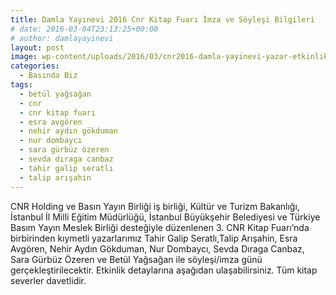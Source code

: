 ```yaml
---
title: Damla Yayınevi 2016 Cnr Kitap Fuarı İmza ve Söyleşi Bilgileri
# date: 2016-03-04T23:13:25+00:00
# author: damlayayinevi
layout: post
image: wp-content/uploads/2016/03/cnr2016-damla-yayinevi-yazar-etkinlikleri.jpg
categories:
  - Basında Biz
tags:
  - betül yağsağan
  - cnr
  - cnr kitap fuarı
  - esra avgören
  - nehir aydın gökduman
  - nur dombaycı
  - sara gürbüz özeren
  - sevda dıraga canbaz
  - tahir galip seratlı
  - talip arışahin
---
```

CNR Holding ve Basın Yayın Birliği iş birliği, Kültür ve Turizm Bakanlığı, İstanbul İl Milli Eğitim Müdürlüğü, İstanbul Büyükşehir Belediyesi ve Türkiye Basım Yayın Meslek Birliği desteğiyle düzenlenen 3. CNR Kitap Fuarı’nda birbirinden kıymetli yazarlarımız Tahir Galip Seratlı,Talip Arışahin, Esra Avgören, Nehir Aydın Gökduman, Nur Dombaycı, Sevda Dıraga Canbaz, Sara Gürbüz Özeren ve Betül Yağsağan ile söyleşi/imza günü gerçekleştirilecektir. Etkinlik detaylarına aşağıdan ulaşabilirsiniz. Tüm kitap severler davetlidir.